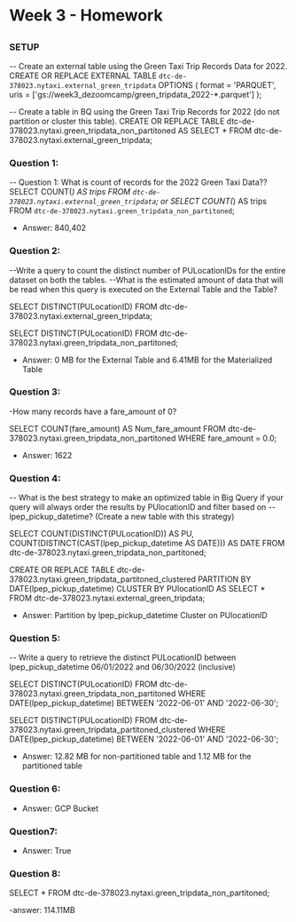 # Week 3 - Homework

##


### SETUP
-- Create an external table using the Green Taxi Trip Records Data for 2022.
CREATE OR REPLACE EXTERNAL TABLE `dtc-de-378023.nytaxi.external_green_tripdata`
OPTIONS (
  format = 'PARQUET',
  uris = ['gs://week3_dezoomcamp/green_tripdata_2022-*.parquet']
);


-- Create a table in BQ using the Green Taxi Trip Records for 2022 (do not partition or cluster this table).
CREATE OR REPLACE TABLE dtc-de-378023.nytaxi.green_tripdata_non_partitoned AS
SELECT * FROM dtc-de-378023.nytaxi.external_green_tripdata;

### Question 1:
--  Question 1: What is count of records for the 2022 Green Taxi Data??
SELECT COUNT(*) AS trips FROM `dtc-de-378023.nytaxi.external_green_tripdata`;
or
SELECT COUNT(*) AS trips FROM `dtc-de-378023.nytaxi.green_tripdata_non_partitoned`;

- Answer: 840,402



### Question 2:
--Write a query to count the distinct number of PULocationIDs for the entire dataset on both the tables.
--What is the estimated amount of data that will be read when this query is executed on the External Table and the Table?

SELECT DISTINCT(PULocationID)
FROM dtc-de-378023.nytaxi.external_green_tripdata;

SELECT DISTINCT(PULocationID)
FROM dtc-de-378023.nytaxi.green_tripdata_non_partitoned;

- Answer: 0 MB for the External Table and 6.41MB for the Materialized Table



### Question 3:
-How many records have a fare_amount of 0?

SELECT COUNT(fare_amount) AS Num_fare_amount
FROM dtc-de-378023.nytaxi.green_tripdata_non_partitoned
WHERE fare_amount = 0.0;

- Answer: 1622



### Question 4:
-- What is the best strategy to make an optimized table in Big Query if your query will always order the results by PUlocationID and filter based on 
-- lpep_pickup_datetime? (Create a new table with this strategy)

SELECT COUNT(DISTINCT(PULocationID)) AS PU, COUNT(DISTINCT(CAST(lpep_pickup_datetime AS DATE))) AS DATE
FROM dtc-de-378023.nytaxi.green_tripdata_non_partitoned;

CREATE OR REPLACE TABLE dtc-de-378023.nytaxi.green_tripdata_partitoned_clustered
PARTITION BY DATE(lpep_pickup_datetime)
CLUSTER BY PUlocationID AS
SELECT * FROM dtc-de-378023.nytaxi.external_green_tripdata;

- Answer: Partition by lpep_pickup_datetime Cluster on PUlocationID

### Question 5:
-- Write a query to retrieve the distinct PULocationID between lpep_pickup_datetime 06/01/2022 and 06/30/2022 (inclusive)

SELECT DISTINCT(PULocationID)
FROM dtc-de-378023.nytaxi.green_tripdata_non_partitoned
WHERE DATE(lpep_pickup_datetime) BETWEEN '2022-06-01' AND '2022-06-30';

SELECT DISTINCT(PULocationID)
FROM dtc-de-378023.nytaxi.green_tripdata_partitoned_clustered
WHERE DATE(lpep_pickup_datetime) BETWEEN '2022-06-01' AND '2022-06-30';

- Answer: 12.82 MB for non-partitioned table and 1.12 MB for the partitioned table

### Question 6:
- Answer: GCP Bucket

### Question7:
- Answer: True

### Question 8:
SELECT *
FROM dtc-de-378023.nytaxi.green_tripdata_non_partitoned;

-answer: 114.11MB


